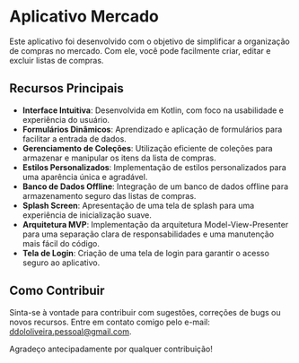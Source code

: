 # Aplicativo Mercado

Este aplicativo foi desenvolvido com o objetivo de simplificar a organização de compras no mercado. Com ele, você pode facilmente criar, editar e excluir listas de compras.

## Recursos Principais

- **Interface Intuitiva**: Desenvolvida em Kotlin, com foco na usabilidade e experiência do usuário.
- **Formulários Dinâmicos**: Aprendizado e aplicação de formulários para facilitar a entrada de dados.
- **Gerenciamento de Coleções**: Utilização eficiente de coleções para armazenar e manipular os itens da lista de compras.
- **Estilos Personalizados**: Implementação de estilos personalizados para uma aparência única e agradável.
- **Banco de Dados Offline**: Integração de um banco de dados offline para armazenamento seguro das listas de compras.
- **Splash Screen**: Apresentação de uma tela de splash para uma experiência de inicialização suave.
- **Arquitetura MVP**: Implementação da arquitetura Model-View-Presenter para uma separação clara de responsabilidades e uma manutenção mais fácil do código.
- **Tela de Login**: Criação de uma tela de login para garantir o acesso seguro ao aplicativo.

## Como Contribuir

Sinta-se à vontade para contribuir com sugestões, correções de bugs ou novos recursos. 
Entre em contato comigo pelo e-mail: [ddololiveira.pessoal@gmail.com](mailto:ddololiveira.pessoal@gmail.com).


Agradeço antecipadamente por qualquer contribuição!


